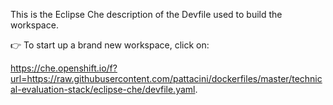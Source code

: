 This is the Eclipse Che description of the Devfile used to build the workspace.

👉 To start up a brand new workspace, click on:

https://che.openshift.io/f?url=https://raw.githubusercontent.com/pattacini/dockerfiles/master/technical-evaluation-stack/eclipse-che/devfile.yaml.
